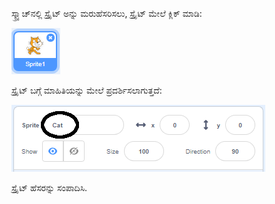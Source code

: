 ಸ್ಕ್ರ್ಯಾಚ್‌ನಲ್ಲಿ ಸ್ಪ್ರೈಟ್ ಅನ್ನು ಮರುಹೆಸರಿಸಲು, ಸ್ಪ್ರೈಟ್ ಮೇಲೆ ಕ್ಲಿಕ್ ಮಾಡಿ:

![ಸ್ಕ್ರೀನ್‍ಶಾಟ್](images/rename-info.png)

ಸ್ಪ್ರೈಟ್ ಬಗ್ಗೆ ಮಾಹಿತಿಯನ್ನು ಮೇಲೆ ಪ್ರದರ್ಶಿಸಲಾಗುತ್ತದೆ:

![ಸ್ಕ್ರೀನ್‍ಶಾಟ್](images/rename-change.png)

ಸ್ಪ್ರೈಟ್ ಹೆಸರನ್ನು ಸಂಪಾದಿಸಿ.